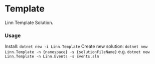 # Template

Linn Template Solution. 

### Usage

Install: `dotnet new -i Linn.Template`
Create new solution: `dotnet new Linn.Template -n {namespace} -s {solutionFileName}` e.g. `dotnet new Linn.Template -n Linn.Events -s Events.sln`